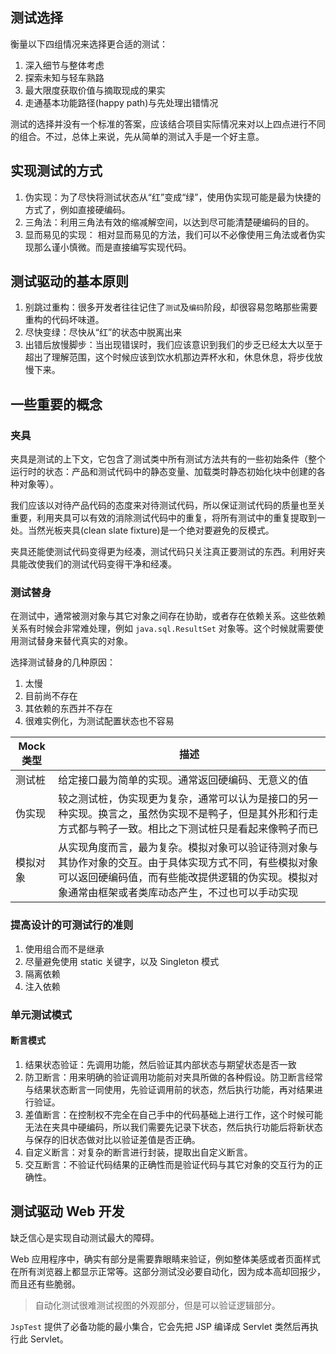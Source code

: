 ## 测试选择

衡量以下四组情况来选择更合适的测试：
1. 深入细节与整体考虑
2. 探索未知与轻车熟路
3. 最大限度获取价值与摘取现成的果实
4. 走通基本功能路径(happy path)与先处理出错情况

测试的选择并没有一个标准的答案，应该结合项目实际情况来对以上四点进行不同的组合。不过，总体上来说，先从简单的测试入手是一个好主意。

## 实现测试的方式
1. 伪实现：为了尽快将测试状态从“红”变成“绿”，使用伪实现可能是最为快捷的方式了，例如直接硬编码。
2. 三角法：利用三角法有效的缩减解空间，以达到尽可能清楚硬编码的目的。
3. 显而易见的实现： 相对显而易见的方法，我们可以不必像使用三角法或者伪实现那么谨小慎微。而是直接编写实现代码。

## 测试驱动的基本原则

1. 别跳过重构：很多开发者往往记住了`测试`及`编码`阶段，却很容易忽略那些需要重构的代码坏味道。
2. 尽快变绿：尽快从“红”的状态中脱离出来
3. 出错后放慢脚步：当出现错误时，我们应该意识到我们的步乏已经太大以至于超出了理解范围，这个时候应该到饮水机那边弄杯水和，休息休息，将步伐放慢下来。

## 一些重要的概念

### 夹具

夹具是测试的上下文，它包含了测试类中所有测试方法共有的一些初始条件（整个运行时的状态：产品和测试代码中的静态变量、加载类时静态初始化块中创建的各种对象等）。

我们应该以对待产品代码的态度来对待测试代码，所以保证测试代码的质量也至关重要，利用夹具可以有效的消除测试代码中的重复，将所有测试中的重复提取到一处。当然光板夹具(clean slate fixture)是一个绝对要避免的反模式。

夹具还能使测试代码变得更为经凑，测试代码只关注真正要测试的东西。利用好夹具能改使我们的测试代码变得干净和经凑。

### 测试替身

在测试中，通常被测对象与其它对象之间存在协助，或者存在依赖关系。这些依赖关系有时候会非常难处理，例如 `java.sql.ResultSet` 对象等。这个时候就需要使用测试替身来替代真实的对象。

选择测试替身的几种原因：
1. 太慢
2. 目前尚不存在
3. 其依赖的东西并不存在
4. 很难实例化，为测试配置状态也不容易

| Mock 类型 | 描述 |
| --- | --- |
| 测试桩 | 给定接口最为简单的实现。通常返回硬编码、无意义的值 |
| 伪实现 | 较之测试桩，伪实现更为复杂，通常可以认为是接口的另一种实现。换言之，虽然伪实现不是鸭子，但是其外形和行走方式都与鸭子一致。相比之下测试桩只是看起来像鸭子而已 |
| 模拟对象 | 从实现角度而言，最为复杂。模拟对象可以验证待测对象与其协作对象的交互。由于具体实现方式不同，有些模拟对象可以返回硬编码值，而有些能改提供逻辑的伪实现。模拟对象通常由框架或者类库动态产生，不过也可以手动实现 |

### 提高设计的可测试行的准则
1. 使用组合而不是继承
2. 尽量避免使用 static 关键字，以及 Singleton 模式
3. 隔离依赖
4. 注入依赖

### 单元测试模式

#### 断言模式

1. 结果状态验证：先调用功能，然后验证其内部状态与期望状态是否一致
2. 防卫断言：用来明确的验证调用功能前对夹具所做的各种假设。防卫断言经常与结果状态断言一同使用，先验证调用前的状态，然后执行功能，再对结果进行验证。
3. 差值断言：在控制权不完全在自己手中的代码基础上进行工作，这个时候可能无法在夹具中硬编码，所以我们需要先记录下状态，然后执行功能后将新状态与保存的旧状态做对比以验证差值是否正确。
4. 自定义断言：对复杂的断言进行封装，提取出自定义断言。
5. 交互断言：不验证代码结果的正确性而是验证代码与其它对象的交互行为的正确性。


## 测试驱动 Web 开发

缺乏信心是实现自动测试最大的障碍。

Web 应用程序中，确实有部分是需要靠眼睛来验证，例如整体美感或者页面样式在所有浏览器上都显示正常等。这部分测试没必要自动化，因为成本高却回报少，而且还有些脆弱。

> 自动化测试很难测试视图的外观部分，但是可以验证逻辑部分。

`JspTest` 提供了必备功能的最小集合，它会先把 JSP 编译成 Servlet 类然后再执行此 Servlet。

